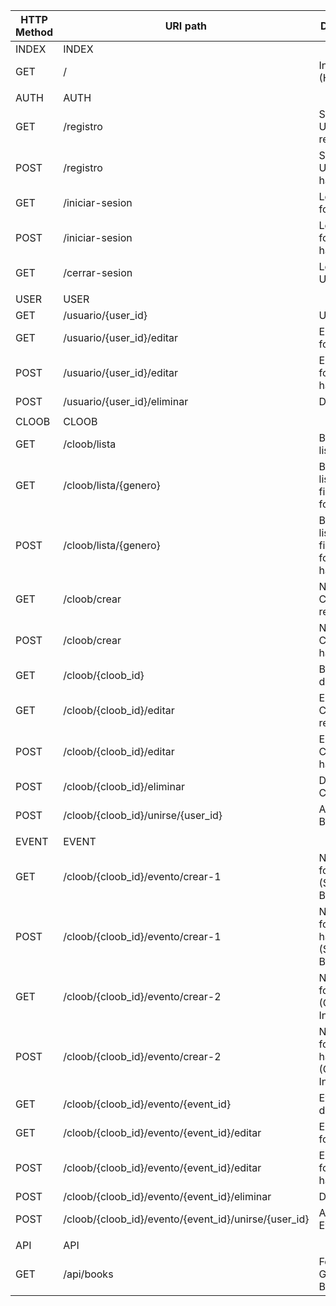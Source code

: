| HTTP Method | URI path                                             | Description                            | JSON |
|-------------|------------------------------------------------------|----------------------------------------|------|
| INDEX       | INDEX                                                |                                        |      |
| GET         | /                                                    | Index page (Homepage)                  |      |
|             |                                                      |                                        |      |
| AUTH        | AUTH                                                 |                                        |      |
| GET         | /registro                                            | Sign-up User form render               |      |
| POST        | /registro                                            | Sign-up User form handler              |      |
| GET         | /iniciar-sesion                                      | Log-in User form render                |      |
| POST        | /iniciar-sesion                                      | Log-in User form handler               |      |
| GET         | /cerrar-sesion                                       | Log-out User                           |      |
|             |                                                      |                                        |      |
| USER        | USER                                                 |                                        |      |
| GET         | /usuario/{user_id}                                   | User details                           |      |
| GET         | /usuario/{user_id}/editar                            | Edit User form render                  |      |
| POST        | /usuario/{user_id}/editar                            | Edit User form handler                 |      |
| POST        | /usuario/{user_id}/eliminar                          | Delete User                            |      |
|             |                                                      |                                        |      |
| CLOOB       | CLOOB                                                |                                        |      |
| GET         | /cloob/lista                                         | Book Club list                         |      |
| GET         | /cloob/lista/{genero}                                | Book Club list -filtered- form render  |      |
| POST        | /cloob/lista/{genero}                                | Book Club list -filtered- form handler |      |
| GET         | /cloob/crear                                         | New Book Club form render              |      |
| POST        | /cloob/crear                                         | New Book Club form handler             |      |
| GET         | /cloob/{cloob_id}                                    | Book Club details                      |      |
| GET         | /cloob/{cloob_id}/editar                             | Edit Book Club form render             |      |
| POST        | /cloob/{cloob_id}/editar                             | Edit Book Club form handler            |      |
| POST        | /cloob/{cloob_id}/eliminar                           | Delete Book Club                       |      |
| POST        | /cloob/{cloob_id}/unirse/{user_id}                   | Add User to Book Club                  |      |
|             |                                                      |                                        |      |
| EVENT       | EVENT                                                |                                        |      |
| GET         | /cloob/{cloob_id}/evento/crear-1                     | New Event form render (Select Book)    |      |
| POST        | /cloob/{cloob_id}/evento/crear-1                     | New Event form handler (Select Book)   |      |
| GET         | /cloob/{cloob_id}/evento/crear-2                     | New Event form render (General Info)   |      |
| POST        | /cloob/{cloob_id}/evento/crear-2                     | New Event form handler (General Info)  |      |
| GET         | /cloob/{cloob_id}/evento/{event_id}                  | Event details                          |      |
| GET         | /cloob/{cloob_id}/evento/{event_id}/editar           | Edit Event form render                 |      |
| POST        | /cloob/{cloob_id}/evento/{event_id}/editar           | Edit Event form handler                |      |
| POST        | /cloob/{cloob_id}/evento/{event_id}/eliminar         | Delete Event                           |      |
| POST        | /cloob/{cloob_id}/evento/{event_id}/unirse/{user_id} | Add User to Event                      |      |
|             |                                                      |                                        |      |
| API         | API                                                  |                                        |      |
| GET         | /api/books                                           | Fetch Google Books API                 | YES  |